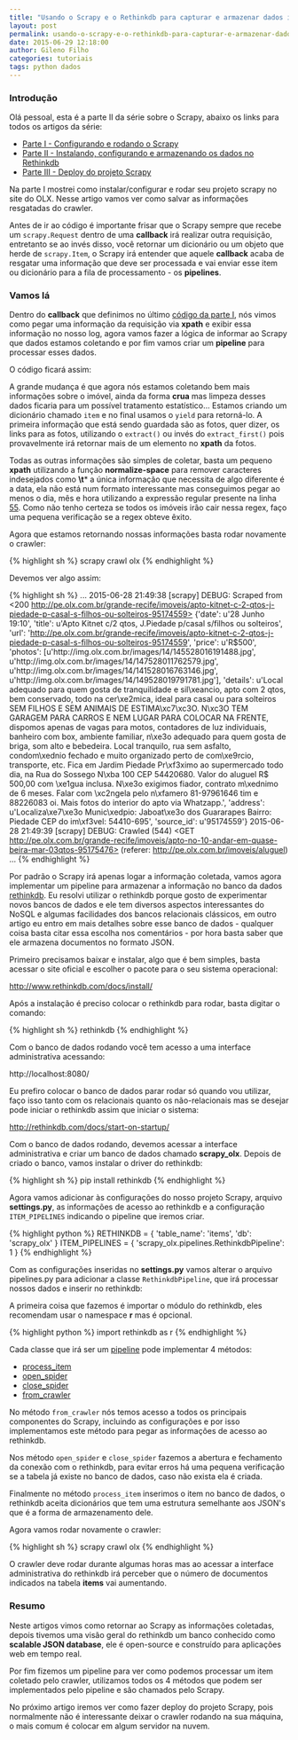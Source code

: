 ```yaml
---
title: "Usando o Scrapy e o Rethinkdb para capturar e armazenar dados imobiliários - Parte II"
layout: post
permalink: usando-o-scrapy-e-o-rethinkdb-para-capturar-e-armazenar-dados-imobiliarios-parte-ii
date: 2015-06-29 12:18:00
author: Gileno Filho
categories: tutoriais
tags: python dados
---
```


### Introdução

Olá pessoal, esta é a parte II da série sobre o Scrapy, abaixo os links para todos os artigos da série:

- [Parte I - Configurando e rodando o Scrapy](http://gilenofilho.com.br/usando-o-scrapy-e-o-rethinkdb-para-capturar-e-armazenar-dados-imobiliarios-parte-i/)
- [Parte II - Instalando, configurando e armazenando os dados no Rethinkdb](http://gilenofilho.com.br/usando-o-scrapy-e-o-rethinkdb-para-capturar-e-armazenar-dados-imobiliarios-parte-ii/)
- [Parte III - Deploy do projeto Scrapy](http://gilenofilho.com.br/usando-o-scrapy-e-o-rethinkdb-para-capturar-e-armazenar-dados-imobiliarios-parte-iii/)

Na parte I mostrei como instalar/configurar e rodar seu projeto scrapy no site do OLX. Nesse artigo vamos ver como salvar as informações resgatadas do crawler.

Antes de ir ao código é importante frisar que o Scrapy sempre que recebe um `scrapy.Request` dentro de uma **callback** irá realizar outra requisição, entretanto se ao invés disso, você retornar um dicionário ou um objeto que herde de `scrapy.Item`, o Scrapy irá entender que aquele **callback** acaba de resgatar uma informação que deve ser processada e vai enviar esse item ou dicionário para a fila de processamento - os **pipelines**.

### Vamos lá

Dentro do **callback** que definimos no último [código da parte I](https://gist.github.com/gileno/39d3d663a314a56c8e2b#file-olx-py), nós vimos como pegar uma informação da requisição via **xpath** e exibir essa informação no nosso log, agora vamos fazer a lógica de informar ao Scrapy que dados estamos coletando e por fim vamos criar um **pipeline** para processar esses dados.

O código ficará assim:

<script src="https://gist.github.com/gileno/6fbc0cbf1fed942b85de.js"></script>

A grande mudança é que agora nós estamos coletando bem mais informações sobre o imóvel, ainda da forma **crua** mas limpeza desses dados ficaria para um possível tratamento estatístico... Estamos criando um dicionário chamado `item` e no final usamos o `yield` para retorná-lo. A primeira informação que está sendo guardada são as fotos, quer dizer, os links para as fotos, utilizando o `extract()` ou invés do `extract_first()` pois provavelmente irá retornar mais de um elemento no **xpath** da fotos.

Todas as outras informações são simples de coletar, basta um pequeno **xpath** utilizando a função **normalize-space** para remover caracteres indesejados como **\t*** a única informação que necessita de algo diferente é a data, ela não está num formato interessante mas conseguimos pegar ao menos o dia, mês e hora utilizando a expressão regular presente na linha [55](https://gist.github.com/gileno/6fbc0cbf1fed942b85de#file-olx-py-L55). Como não tenho certeza se todos os imóveis irão cair nessa regex, faço uma pequena verificação se a regex obteve êxito.

Agora que estamos retornando nossas informações basta rodar novamente o crawler:

{% highlight sh %}
scrapy crawl olx
{% endhighlight %}

Devemos ver algo assim:

{% highlight sh %}
...
2015-06-28 21:49:38 [scrapy] DEBUG: Scraped from <200 http://pe.olx.com.br/grande-recife/imoveis/apto-kitnet-c-2-qtos-j-piedade-p-casal-s-filhos-ou-solteiros-95174559>
{'date': u'28 Junho 19:10', 'title': u'Apto Kitnet c/2 qtos, J.Piedade p/casal s/filhos ou solteiros', 'url': 'http://pe.olx.com.br/grande-recife/imoveis/apto-kitnet-c-2-qtos-j-piedade-p-casal-s-filhos-ou-solteiros-95174559', 'price': u'R$500', 'photos': [u'http://img.olx.com.br/images/14/145528016191488.jpg', u'http://img.olx.com.br/images/14/147528011762579.jpg', u'http://img.olx.com.br/images/14/141528016763146.jpg', u'http://img.olx.com.br/images/14/149528019791781.jpg'], 'details': u'Local adequado para quem gosta de tranquilidade e sil\xeancio, apto com 2 qtos, bem conservado, todo na cer\xe2mica, ideal para casal ou para solteiros SEM FILHOS E SEM ANIMAIS DE ESTIMA\xc7\xc3O. N\xc3O TEM GARAGEM PARA CARROS E NEM LUGAR PARA COLOCAR NA FRENTE, dispomos apenas de vagas para motos, contadores de luz individuais, banheiro com box, ambiente familiar, n\xe3o adequado para quem gosta de briga, som alto e bebedeira. Local tranquilo, rua sem asfalto, condom\xednio fechado e muito organizado perto de com\xe9rcio, transporte, etc. Fica em Jardim Piedade Pr\xf3ximo ao supermercado todo dia, na Rua do Sossego N\xba 100 CEP 54420680. Valor do aluguel R$ 500,00 com \xe1gua inclusa. N\xe3o exigimos fiador, contrato m\xednimo de 6 meses. Falar com \xc2ngela pelo n\xfamero 81-97961646 tim e 88226083 oi. Mais fotos do interior do apto via Whatzapp.', 'address': u'Localiza\xe7\xe3o Munic\xedpio: Jaboat\xe3o dos Guararapes Bairro: Piedade CEP do im\xf3vel: 54410-695', 'source_id': u'95174559'}
2015-06-28 21:49:39 [scrapy] DEBUG: Crawled (544) <GET http://pe.olx.com.br/grande-recife/imoveis/apto-no-10-andar-em-quase-beira-mar-03qtos-95175476> (referer: http://pe.olx.com.br/imoveis/aluguel)
...
{% endhighlight %}

Por padrão o Scrapy irá apenas logar a informação coletada, vamos agora implementar um pipeline para armazenar a informação no banco da dados [rethinkdb](http://www.rethinkdb.com/). Eu resolvi utilizar o rethinkdb porque gosto de experimentar novos bancos de dados e ele tem diversos aspectos interessantes do NoSQL e algumas facilidades dos bancos relacionais clássicos, em outro artigo eu entro em mais detalhes sobre esse banco de dados - qualquer coisa basta citar essa escolha nos comentários - por hora basta saber que ele armazena documentos no formato JSON.

Primeiro precisamos baixar e instalar, algo que é bem simples, basta acessar o site oficial e escolher o pacote para o seu sistema operacional:

http://www.rethinkdb.com/docs/install/

Após a instalação é preciso colocar o rethinkdb para rodar, basta digitar o comando:

{% highlight sh %}
rethinkdb
{% endhighlight %}

Com o banco de dados rodando você tem acesso a uma interface administrativa acessando:

http://localhost:8080/

Eu prefiro colocar o banco de dados parar rodar só quando vou utilizar, faço isso tanto com os relacionais quanto os não-relacionais mas se desejar pode iniciar o rethinkdb assim que iniciar o sistema:

http://rethinkdb.com/docs/start-on-startup/

Com o banco de dados rodando, devemos acessar a interface administrativa e criar um banco de dados chamado **scrapy_olx**. Depois de criado o banco, vamos instalar o driver do rethinkdb:

{% highlight sh %}
pip install rethinkdb
{% endhighlight %}

Agora vamos adicionar às configurações do nosso projeto Scrapy, arquivo **settings.py**, as informações de acesso ao rethinkdb e a configuração `ITEM_PIPELINES` indicando o pipeline que iremos criar.

{% highlight python %}
RETHINKDB = {
    'table_name': 'items', 'db': 'scrapy_olx'
}
ITEM_PIPELINES = {
    'scrapy_olx.pipelines.RethinkdbPipeline': 1
}
{% endhighlight %}

Com as configurações inseridas no **settings.py** vamos alterar o arquivo pipelines.py para adicionar a classe `RethinkdbPipeline`, que irá processar nossos dados e inserir no rethinkdb:

<script src="https://gist.github.com/gileno/3219ab7caf5be6da5478.js"></script>

A primeira coisa que fazemos é importar o módulo do rethinkdb, eles recomendam usar o namespace **r** mas é opcional.

{% highlight python %}
import rethinkdb as r
{% endhighlight %}

Cada classe que irá ser um [pipeline](http://doc.scrapy.org/en/1.0/topics/item-pipeline.html#item-pipeline) pode implementar 4 métodos:

- [process_item](http://doc.scrapy.org/en/1.0/topics/item-pipeline.html#process_item)
- [open_spider](http://doc.scrapy.org/en/1.0/topics/item-pipeline.html#open_spider)
- [close_spider](http://doc.scrapy.org/en/1.0/topics/item-pipeline.html#close_spider)
- [from_crawler](http://doc.scrapy.org/en/1.0/topics/item-pipeline.html#from_crawler)

No método `from_crawler` nós temos acesso a todos os principais componentes do Scrapy, incluindo as configurações e por isso implementamos este método para pegar as informações de acesso ao rethinkdb.

Nos método `open_spider` e `close_spider` fazemos a abertura e fechamento da conexão com o rethinkdb, para evitar erros há uma pequena verificação se a tabela já existe no banco de dados, caso não exista ela é criada.

Finalmente no método `process_item` inserimos o item no banco de dados, o rethinkdb aceita dicionários que tem uma estrutura semelhante aos JSON's que é a forma de armazenamento dele.

Agora vamos rodar novamente o crawler:

{% highlight sh %}
scrapy crawl olx
{% endhighlight %}

O crawler deve rodar durante algumas horas mas ao acessar a interface administrativa do rethinkdb irá perceber que o número de documentos indicados na tabela **items** vai aumentando.

### Resumo

Neste artigos vimos como retornar ao Scrapy as informações coletadas, depois tivemos uma visão geral do rethinkdb um banco conhecido como **scalable JSON database**, ele é open-source e construído para aplicações web em tempo real.

Por fim fizemos um pipeline para ver como podemos processar um item coletado pelo crawler, utilizamos todos os 4 métodos que podem ser implementados pelo pipeline e são chamados pelo Scrapy.

No próximo artigo iremos ver como fazer deploy do projeto Scrapy, pois normalmente não é interessante deixar o crawler rodando na sua máquina, o mais comum é colocar em algum servidor na nuvem.
